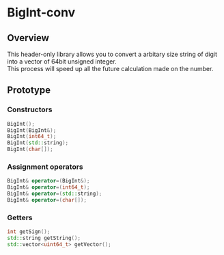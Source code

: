 # BigInt-conv
## Overview
This header-only library allows you to convert a arbitary size string of digit into a vector of 64bit unsigned integer.\
This process will speed up all the future calculation made on the number.

## Prototype
### Constructors
``` c++
BigInt();
BigInt(BigInt&);
BigInt(int64_t);
BigInt(std::string);
BigInt(char[]);
```

### Assignment operators
``` c++
BigInt& operator=(BigInt&);
BigInt& operator=(int64_t);
BigInt& operator=(std::string);
BigInt& operator=(char[]);
```

### Getters
``` c++
int getSign();
std::string getString();
std::vector<uint64_t> getVector();
```
